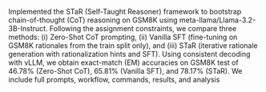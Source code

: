Implemented the STaR (Self-Taught Reasoner) framework to bootstrap chain-of-thought (CoT)
 reasoning on GSM8K using meta-llama/Llama-3.2-3B-Instruct. Following the assignment constraints,
 we compare three methods: (i) Zero-Shot CoT prompting, (ii) Vanilla SFT (fine-tuning on GSM8K
 rationales from the train split only), and (iii) STaR (iterative rationale generation with rationalization
 hints and SFT). Using consistent decoding with vLLM, we obtain exact-match (EM) accuracies on
 GSM8K test of 46.78% (Zero-Shot CoT), 65.81% (Vanilla SFT), and 78.17% (STaR). We include full
 prompts, workflow, commands, results, and analysis
